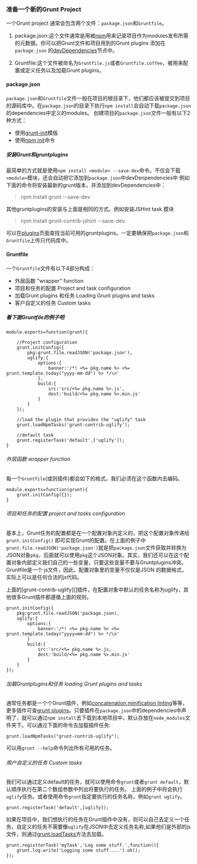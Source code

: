 ### 准备一个新的Grunt Project
一个Grunt project 通常会包含两个文件：`package.json`和`Gruntfile`。

1. package.json:这个文件通常是用被[npm][]用来记录项目作为modules发布所需的元数据。你可以把Grunt文件和项目用到的Grunt plugins 添加在`package.json` 的[devDependencies][]节点中。

2. Gruntfile:这个文件被命名为`Gruntfile.js`或者`Gruntfile.coffee`，被用来配置或定义任务以及加载Grunt plugins。

#### package.json
`package.json`和`Gruntfile`文件一般在项目的根目录下，他们都应该被提交到项目的源码库中。在`package.json`的目录下执行`npm install`会自动下载`package.json`的dependencies中定义的modules。
创建项目的`package.json`文件一般有以下2种方式：

-  使用[grunt-init][]模版
-  使用[npm init][]命令

##### 安装Grunt和gruntplugins
 最简单的方式就是使用`npm install <module> --save-dev`命令。不仅会下载`<module>`模块，还会自动把它添加到`package.json`中devDenpendencies中
 例如下面的命令将安装最新的grunt版本，并添加到devDependencies中：
 > npm install grunt --save-dev
 
其他gruntplugins的安装与上面是相同的方式。例如安装JSHint task 模块
 > npm install grunt-contrib-jshint --save-dev
 
 可以在[plugins][]页面查找当前可用的gruntplugins。一定要确保把`package.json`和`Gruntfile`上传只代码库中。
 
#### Gruntfile
一个`Gruntfile`文件有以下4部分构成：

- 外层函数 "wrapper" function 
- 项目和任务的配置 Project and task configuration
- 加载Grunt plugins 和任务 Loading Grunt plugins and tasks
- 客户自定义的任务 Custom tasks

##### 看下面Gruntfile的例子吧
	module.exports=function(grunt){
		
		//Project configuration
		grunt.initConfig({
			pkg:grunt.file.readJSON('package.json'),
			uglify:{
				options:{
					banner:'/*! <%= pkg.name %> <%= grunt.template.today("yyyy-mm-dd") %> */\n'
				},
				build:{
					src:'src/<%= pkg.name %>.js',
					dest:'build/<%= pkg.name %>.min.js'
				}
			}
		});
		
		//load the plugin that provides the "uglify" task
		grunt.loadNpmTasks('grunt-contrib-uglify');
		
		//default task
		grunt.registerTask('default',['uglify']);
	}
######  外层函数 wrapper function

每一个`Gruntfile`(或则插件)都会如下的格式，我们必须在这个函数内去编码。

	module.exports=function(grunt){
		grunt.initConfig({});
	}
###### 项目和任务的配置 project and tasks configuration

基本上，Grunt任务的配置都是在一个配置对象内定义的，把这个配置对象传递给`grunt.initConfig()` 即可实现Grunt的配置。在上面的例子中`grunt.file.readJSON('package.json')`就是把`package.json`文件获取并转换为JSON对象`pkg`，后面就可以使用`pkg`这个JSON对象。其实，我们还可以在这个配置对象内部定义我们自己的一些变量，只要这些变量不要与Gruntplugins冲突。Gruntfile是一个 js文件，因此，配置对象里的变量不仅仅是JSON 的数据格式，实际上可以是任何合法的js代码。

上面的[grunt-contrib-uglify][]插件，在配置对象中默认的任务名称为uglify，其他很多Grunt插件都遵循上面的规则。

	grunt.initConfig({
		pkg:grunt.file.readJSON('package.json),
		uglify:{
			options:{
				banner:'/*! <%= pkg.name %> <%= grunt.template.today("yyyy=mm-dd") %> */\n'
			}
			build:{
				src:'src/<%= pkg.name %>.js,
				dest:'build/<%= pkg.name %>.min.js'
			}
		}
	});

###### 加载Gruntplugins和任务 loading Grunt plugins and tasks

通常任务都是一个个Grunt插件，例如[concatenation][],[minification][],[linting][]等等，更多插件可查[grunt plugins][plugins]。只要插件在`package.json`中的dependencies中声明了，就可以通过`npm install`去下载到本地项目中，默认存放在`node_modules`文件夹下。可以通过下面的命令去加载插件任务:

	grunt.loadNpmTasks("grunt-contrib-uglify");
 
 可以用`grunt --help`命令列出所有可用的任务。
 
###### 用户自定义的任务  Custom tasks
我们可以通过定义default的任务，就可以使用命令`grunt`或者`grunt default`，默认顺序执行在第二个数组参数中列出将要执行的任务。 上面的例子中将会执行`uglify`任务。或者使用命令`grunt`指定要执行的任务名称，例如`grunt uglify`。

	grunt.registerTask('default',[uglify]);

如果在项目中，我们想执行的任务在Grunt插件中没有，则可以自己去定义一个任务。自定义的任务不需要像`uglify`在JSON中去定义任务名称,如果他们是外部的js文件，则通过[grunt.loadTasks][]方法去加载。

	grunt.registterTask('myTask','Log some stuff.',function(){
		grunt.log.write('Logging some stuff....').ok();
	});
	
[npm]:https://www.npmjs.com/	
[devDependencies]:https://docs.npmjs.com/files/package.json#devdependencies
[grunt-init]:http://gruntjs.com/project-scaffolding
[npm init]:https://docs.npmjs.com/cli/init
[plugins]:http://gruntjs.com/plugins
[concatenation]:https://github.com/gruntjs/grunt-contrib-concat
[minification]:https://github.com/gruntjs/grunt-contrib-uglify
[linting]:https://github.com/gruntjs/grunt-contrib-jshint
[grunt.loadTasks]:http://gruntjs.com/api/grunt#grunt.loadtasks

